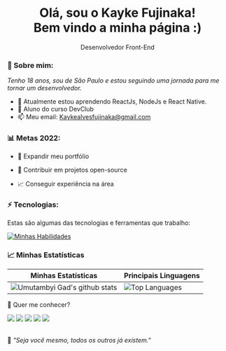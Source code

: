 <h1 align='center'>
  Olá, sou o Kayke Fujinaka!
  <br/>
  Bem vindo a minha página :)
</h1>

<p align='center'>
  Desenvolvedor Front-End
</p>

### 🌻 Sobre mim:

<p>
  <em>
    Tenho 18 anos, sou de São Paulo e estou seguindo uma jornada para me tornar um desenvolvedor.
  </em>
</p>

- 🌱 Atualmente estou aprendendo ReactJs, NodeJs e React Native.
- 🚀 Aluno do curso DevClub
- 📫 Meu email: Kaykealvesfujinaka@gmail.com

### 📊 Metas 2022:

- 📂 Expandir meu portfólio

- 🤝 Contribuir em projetos open-source

- 📈 Conseguir experiência na área

### ⚡ Tecnologias:

Estas são algumas das tecnologias e ferramentas que trabalho:

[![Minhas Habilidades](https://skillicons.dev/icons?i=html,css,js,ts,jest,react,nextjs,styledcomponents,sass,nodejs,firebase
)](https://skillicons.dev)

### 📈 Minhas Estatísticas

| Minhas Estatísticas                                                                                                                                                            | Principais Linguagens                                                                                                                                                                     |
| ------------------------------------------------------------------------------------------------------------------------------------------------------------------------ | ---------------------------------------------------------------------------------------------------------------------------------------------------------------------------------- |
| ![Umutambyi Gad's github stats](https://github-readme-stats.vercel.app/api?username=Kayke-Fujinaka&show_icons=true&hide_border=true&count_private=true&theme=jolly) | ![Top Languages](https://github-readme-stats.vercel.app/api/top-langs/?username=Kayke-Fujinaka&langs_count=10&count_private=true&hide_border=true&theme=jolly&layout=compact) |

💬 Quer me conhecer?

<div>
  <a href="https://www.linkedin.com/in/kayke-fujinaka" target="_blank"><img src="https://img.shields.io/badge/-LinkedIn-%230077B5?style=for-the-badge&logo=linkedin&logoColor=white" target="_blank"></a>
  <a href="https://api.whatsapp.com/send/?phone=%2B5511961877936&text&app_absent=0" target="_blank"><img src="https://img.shields.io/badge/WhatsApp-25D366?style=for-the-badge&logo=whatsapp&logoColor=white" target="_blank"></a>
  <a href = "mailto:kaykealvesfujinaka@gmail.com"><img src="https://img.shields.io/badge/-Gmail-%23333?style=for-the-badge&logo=gmail&logoColor=white" target="_blank"></a>
  <a href="https://www.instagram.com/kaykeaf/" target="_blank"><img src="https://img.shields.io/badge/-Instagram-%23E4405F?style=for-the-badge&logo=instagram&logoColor=white" target="_blank"></a>
  <a href="https://discord.gg/NXGGp4KaQH" target="_blank"><img src="https://img.shields.io/badge/Discord-7289DA?style=for-the-badge&logo=discord&logoColor=white" target="_blank"></a>
</div>
<br>
<p>🧠 <spam style="font-style:italic">"Seja você mesmo, todos os outros já existem."</spam></p>

